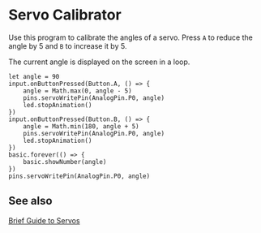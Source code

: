 # Servo Calibrator

Use this program to calibrate the angles of a servo.
Press ``A`` to reduce the angle by 5 and ``B`` to
increase it by 5.

The current angle is displayed on the screen
in a loop.

```blocks
let angle = 90
input.onButtonPressed(Button.A, () => {
    angle = Math.max(0, angle - 5)
    pins.servoWritePin(AnalogPin.P0, angle)
    led.stopAnimation()
})
input.onButtonPressed(Button.B, () => {
    angle = Math.min(180, angle + 5)
    pins.servoWritePin(AnalogPin.P0, angle)
    led.stopAnimation()
})
basic.forever(() => {
    basic.showNumber(angle)    
})
pins.servoWritePin(AnalogPin.P0, angle)
```

## See also

[Brief Guide to Servos](https://www.kitronik.co.uk/pdf/a-brief-guide-to-servos.pdf)
